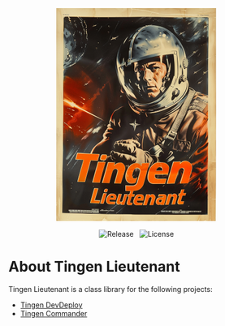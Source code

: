 <div align="center">

  ![logo](.github/image/logo/tngnltnt-320x420.png)

  ![Release](https://img.shields.io/badge/version-2.2-teal)&nbsp;&nbsp;
  ![License](https://img.shields.io/badge/license-apache-blue)
  
</div>

# About Tingen Lieutenant

Tingen Lieutenant is a class library for the following projects:

* [Tingen DevDeploy](https://github.com/spectrum-health-systems/tingen-dev-deploy)
* [Tingen Commander](https://github.com/spectrum-health-systems/tingen-commander)
